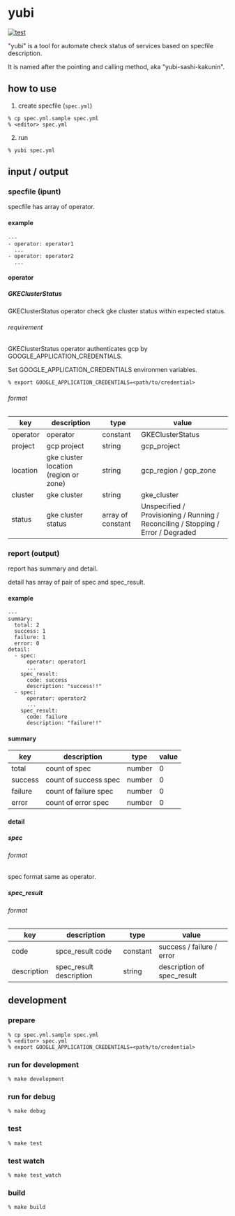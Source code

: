 # yubi

[![test](https://github.com/yukihir0/yubi/workflows/test/badge.svg)](https://github.com/yukihir0/yubi/actions?query=workflow%3Atest)

"yubi" is a tool for automate check status of services based on specfile description.

It is named after the pointing and calling method, aka "yubi-sashi-kakunin".

## how to use

1. create specfile (`spec.yml`)

```
% cp spec.yml.sample spec.yml
% <editor> spec.yml
```

2. run

```
% yubi spec.yml
```

## input / output

### specfile (ipunt)

specfile has array of operator.

#### example

```
---
- operator: operator1
  ...
- operator: operator2
  ...
```

#### operator

##### GKEClusterStatus

GKEClusterStatus operator check gke cluster status within expected status.

###### requirement

GKEClusterStatus operator authenticates gcp by GOOGLE_APPLICATION_CREDENTIALS.

Set GOOGLE_APPLICATION_CREDENTIALS environmen variables.

```
% export GOOGLE_APPLICATION_CREDENTIALS=<path/to/credential>
```

###### format

| key      | description                           | type              | value                                                                            |
| -------- | ------------------------------------- | ----------------- | -------------------------------------------------------------------------------- |
| operator | operator                              | constant          | GKEClusterStatus                                                                 |
| project  | gcp project                           | string            | gcp_project                                                                      |
| location | gke cluster location (region or zone) | string            | gcp_region / gcp_zone                                                            |
| cluster  | gke cluster                           | string            | gke_cluster                                                                      |
| status   | gke cluster status                    | array of constant | Unspecified / Provisioning / Running / Reconciling / Stopping / Error / Degraded |

### report (output)

report has summary and detail.

detail has array of pair of spec and spec_result.

#### example

```
---
summary:
  total: 2
  success: 1
  failure: 1
  error: 0
detail:
  - spec:
      operator: operator1
      ...
    spec_result:
      code: success
      description: "success!!"
  - spec:
      operator: operator2
      ...
    spec_result:
      code: failure
      description: "failure!!"
```

#### summary

| key     | description           | type   | value |
| ------- | --------------------- | ------ | ----- |
| total   | count of spec         | number | 0     |
| success | count of success spec | number | 0     |
| failure | count of failure spec | number | 0     |
| error   | count of error spec   | number | 0     |

#### detail

##### spec

###### format

spec format same as operator.

##### spec_result

###### format

| key         | description             | type     | value                      |
| ----------- | ----------------------- | -------- | -------------------------- |
| code        | spce_result code        | constant | success / failure / error  |
| description | spec_result description | string   | description of spec_result |

## development

### prepare

```
% cp spec.yml.sample spec.yml
% <editor> spec.yml
% export GOOGLE_APPLICATION_CREDENTIALS=<path/to/credential>
```

### run for development

```
% make development
```

### run for debug

```
% make debug
```

### test

```
% make test
```

### test watch

```
% make test_watch
```

### build

```
% make build
```
